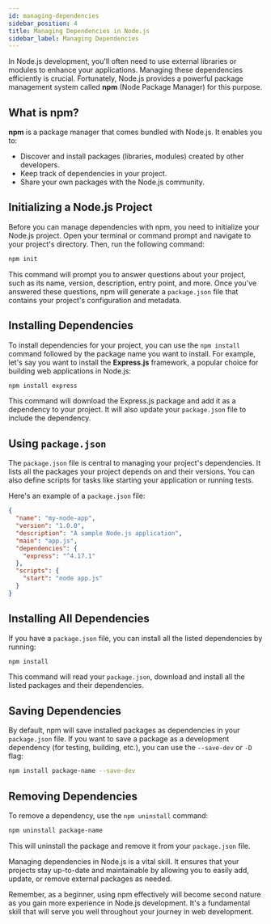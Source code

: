 ```yaml
---
id: managing-dependencies
sidebar_position: 4
title: Managing Dependencies in Node.js
sidebar_label: Managing Dependencies
---
```


In Node.js development, you'll often need to use external libraries or modules to enhance your applications. Managing these dependencies efficiently is crucial. Fortunately, Node.js provides a powerful package management system called **npm** (Node Package Manager) for this purpose.

## What is npm?

**npm** is a package manager that comes bundled with Node.js. It enables you to:

- Discover and install packages (libraries, modules) created by other developers.
- Keep track of dependencies in your project.
- Share your own packages with the Node.js community.

## Initializing a Node.js Project

Before you can manage dependencies with npm, you need to initialize your Node.js project. Open your terminal or command prompt and navigate to your project's directory. Then, run the following command:

```bash
npm init
```

This command will prompt you to answer questions about your project, such as its name, version, description, entry point, and more. Once you've answered these questions, npm will generate a `package.json` file that contains your project's configuration and metadata.

## Installing Dependencies

To install dependencies for your project, you can use the `npm install` command followed by the package name you want to install. For example, let's say you want to install the **Express.js** framework, a popular choice for building web applications in Node.js:

```bash
npm install express
```

This command will download the Express.js package and add it as a dependency to your project. It will also update your `package.json` file to include the dependency.

## Using `package.json`

The `package.json` file is central to managing your project's dependencies. It lists all the packages your project depends on and their versions. You can also define scripts for tasks like starting your application or running tests.

Here's an example of a `package.json` file:

```json
{
  "name": "my-node-app",
  "version": "1.0.0",
  "description": "A sample Node.js application",
  "main": "app.js",
  "dependencies": {
    "express": "^4.17.1"
  },
  "scripts": {
    "start": "node app.js"
  }
}
```

## Installing All Dependencies

If you have a `package.json` file, you can install all the listed dependencies by running:

```bash
npm install
```

This command will read your `package.json`, download and install all the listed packages and their dependencies.

## Saving Dependencies

By default, npm will save installed packages as dependencies in your `package.json` file. If you want to save a package as a development dependency (for testing, building, etc.), you can use the `--save-dev` or `-D` flag:

```bash
npm install package-name --save-dev
```

## Removing Dependencies

To remove a dependency, use the `npm uninstall` command:

```bash
npm uninstall package-name
```

This will uninstall the package and remove it from your `package.json` file.

Managing dependencies in Node.js is a vital skill. It ensures that your projects stay up-to-date and maintainable by allowing you to easily add, update, or remove external packages as needed.

Remember, as a beginner, using npm effectively will become second nature as you gain more experience in Node.js development. It's a fundamental skill that will serve you well throughout your journey in web development.